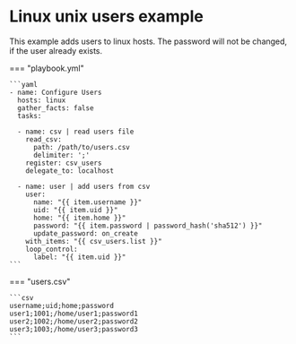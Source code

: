 # Linux unix users example

This example adds users to linux hosts.
The password will not be changed, if the user already exists.

=== "playbook.yml"

    ```yaml
    - name: Configure Users
      hosts: linux
      gather_facts: false
      tasks: 

      - name: csv | read users file
        read_csv:
          path: /path/to/users.csv
          delimiter: ';'
        register: csv_users
        delegate_to: localhost

      - name: user | add users from csv 
        user:
          name: "{{ item.username }}"
          uid: "{{ item.uid }}"
          home: "{{ item.home }}"
          password: "{{ item.password | password_hash('sha512') }}"
          update_password: on_create
        with_items: "{{ csv_users.list }}"
        loop_control:
          label: "{{ item.uid }}"
    ```

=== "users.csv"

    ```csv
    username;uid;home;password
    user1;1001;/home/user1;password1
    user2;1002;/home/user2;password2
    user3;1003;/home/user3;password3
    ```
